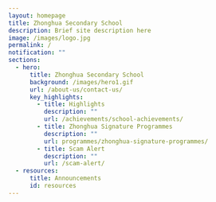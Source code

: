 ```yaml
---
layout: homepage
title: Zhonghua Secondary School
description: Brief site description here
image: /images/logo.jpg
permalink: /
notification: ""
sections:
  - hero:
      title: Zhonghua Secondary School
      background: /images/hero1.gif
      url: /about-us/contact-us/
      key_highlights:
        - title: Highlights
          description: ""
          url: /achievements/school-achievements/
        - title: Zhonghua Signature Programmes
          description: ""
          url: programmes/zhonghua-signature-programmes/
        - title: Scam Alert
          description: ""
          url: /scam-alert/
  - resources:
      title: Announcements
      id: resources
---
```

